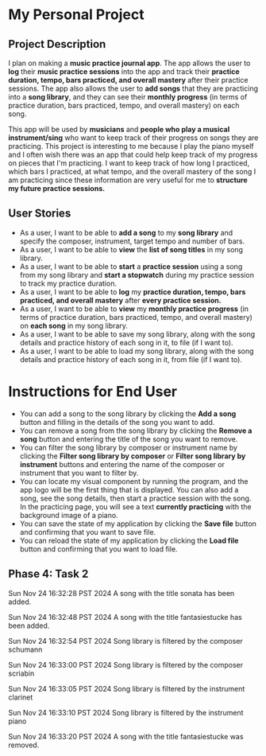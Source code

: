 # My Personal Project

## Project Description

I plan on making a **music practice journal app**. The app allows the user to **log** their **music practice sessions** into the app and track their **practice duration, tempo, bars practiced, and overall mastery** after their practice sessions. The app also allows the user to **add songs** that they are practicing into a **song library**, and they can see their **monthly progress** (in terms of practice duration, bars practiced, tempo, and overall mastery) on each song. 

This app will be used by **musicians** and **people who play a musical instrument/sing** who want to keep track of their progress on songs they are practicing. This project is interesting to me because I play the piano myself and I often wish there was an app that could help keep track of my progress on pieces that I'm practicing. I want to keep track of how long I practiced, which bars I practiced, at what tempo, and the overall mastery of the song I am practicing since these information are very useful for me to **structure my future practice sessions.**

## User Stories
- As a user, I want to be able to **add a song** to my **song library** and specify the composer, instrument, target tempo and number of bars.
- As a user, I want to be able to **view** the **list of song titles** in my song library.
- As a user, I want to be able to **start** a **practice session** using a song from my song library and **start a stopwatch** during my practice session to track my practice duration.
- As a user, I want to be able to **log** my **practice duration, tempo, bars practiced, and overall mastery** after **every practice session.**
- As a user, I want to be able to **view** my **monthly practice progress** (in terms of practice duration, bars practiced, tempo, and overall mastery) on **each song** in my song library.
- As a user, I want to be able to save my song library, along with the song details and practice history of each song in it, to file (if I want to).
- As a user, I want to be able to load my song library, along with the song details and practice history of each song in it, from file (if I want to).

# Instructions for End User
- You can add a song to the song library by clicking the **Add a song** button and filling in the details of the song you want to add.
- You can remove a song from the song library by clicking the **Remove a song** button and entering the title of the song you want to remove.
- You can filter the song library by composer or instrument name by clicking the **Filter song library by composer** or **Filter song library by instrument** buttons and entering the name of the composer or instrument that you want to filter by.
- You can locate my visual component by running the program, and the app logo will be the first thing that is displayed. You can also add a song, see the song details, then start a practice session with the song. In the practicing page, you will see a text **currently practicing** with the background image of a piano.
- You can save the state of my application by clicking the **Save file** button and confirming that you want to save file.
- You can reload the state of my application by clicking the **Load file** button and confirming that you want to load file.

## Phase 4: Task 2
Sun Nov 24 16:32:28 PST 2024
A song with the title sonata has been added.

Sun Nov 24 16:32:48 PST 2024
A song with the title fantasiestucke has been added.

Sun Nov 24 16:32:54 PST 2024
Song library is filtered by the composer schumann

Sun Nov 24 16:33:00 PST 2024
Song library is filtered by the composer scriabin

Sun Nov 24 16:33:05 PST 2024
Song library is filtered by the instrument clarinet

Sun Nov 24 16:33:10 PST 2024
Song library is filtered by the instrument piano

Sun Nov 24 16:33:20 PST 2024
A song with the title fantasiestucke was removed.